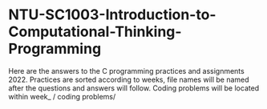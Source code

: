 # NTU-SC1003-Introduction-to-Computational-Thinking-Programming
Here are the answers to the C programming practices and assignments 2022. 
Practices are sorted according to weeks, file names will be named after the questions and answers will follow.
Coding problems will be located within week_ / coding problems/ 

